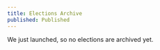 ```yaml
---
title: Elections Archive
published: Published
---
```


We just launched, so no elections are archived yet.